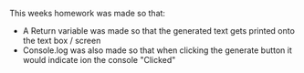 This weeks homework was made so that:
- A Return variable was made so that the generated text gets printed onto the text box / screen
- Console.log was also made so that when clicking the generate button it would indicate ion the console "Clicked"
